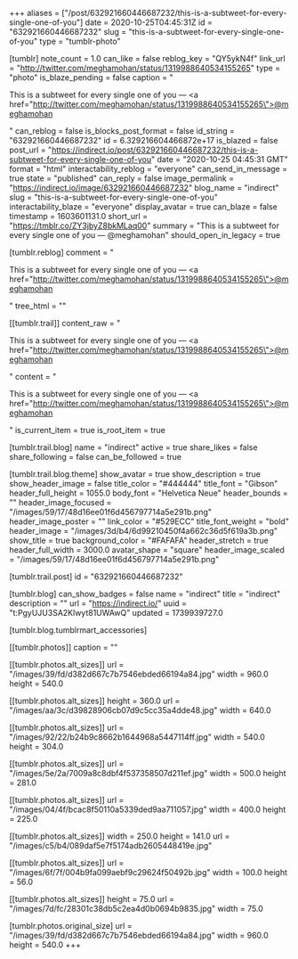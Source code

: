 +++
aliases = ["/post/632921660446687232/this-is-a-subtweet-for-every-single-one-of-you"]
date = 2020-10-25T04:45:31Z
id = "632921660446687232"
slug = "this-is-a-subtweet-for-every-single-one-of-you"
type = "tumblr-photo"

[tumblr]
note_count = 1.0
can_like = false
reblog_key = "QY5ykN4f"
link_url = "http://twitter.com/meghamohan/status/1319988640534155265"
type = "photo"
is_blaze_pending = false
caption = "<p>This is a subtweet for every single one of you — <a href=\"http://twitter.com/meghamohan/status/1319988640534155265\">@meghamohan</a></p>"
can_reblog = false
is_blocks_post_format = false
id_string = "632921660446687232"
id = 6.329216604466872e+17
is_blazed = false
post_url = "https://indirect.io/post/632921660446687232/this-is-a-subtweet-for-every-single-one-of-you"
date = "2020-10-25 04:45:31 GMT"
format = "html"
interactability_reblog = "everyone"
can_send_in_message = true
state = "published"
can_reply = false
image_permalink = "https://indirect.io/image/632921660446687232"
blog_name = "indirect"
slug = "this-is-a-subtweet-for-every-single-one-of-you"
interactability_blaze = "everyone"
display_avatar = true
can_blaze = false
timestamp = 1603601131.0
short_url = "https://tmblr.co/ZY3jbyZ8bkMLaq00"
summary = "This is a subtweet for every single one of you — @meghamohan"
should_open_in_legacy = true

[tumblr.reblog]
comment = "<p>This is a subtweet for every single one of you — <a href=\"http://twitter.com/meghamohan/status/1319988640534155265\">@meghamohan</a></p>"
tree_html = ""

[[tumblr.trail]]
content_raw = "<p>This is a subtweet for every single one of you — <a href=\"http://twitter.com/meghamohan/status/1319988640534155265\">@meghamohan</a></p>"
content = "<p>This is a subtweet for every single one of you &mdash; <a href=\"http://twitter.com/meghamohan/status/1319988640534155265\">@meghamohan</a></p>"
is_current_item = true
is_root_item = true

[tumblr.trail.blog]
name = "indirect"
active = true
share_likes = false
share_following = false
can_be_followed = true

[tumblr.trail.blog.theme]
show_avatar = true
show_description = true
show_header_image = false
title_color = "#444444"
title_font = "Gibson"
header_full_height = 1055.0
body_font = "Helvetica Neue"
header_bounds = ""
header_image_focused = "/images/59/17/48d16ee01f6d456797714a5e291b.png"
header_image_poster = ""
link_color = "#529ECC"
title_font_weight = "bold"
header_image = "/images/3d/b4/6d99210450f4a662c36d5f619a3b.png"
show_title = true
background_color = "#FAFAFA"
header_stretch = true
header_full_width = 3000.0
avatar_shape = "square"
header_image_scaled = "/images/59/17/48d16ee01f6d456797714a5e291b.png"

[tumblr.trail.post]
id = "632921660446687232"

[tumblr.blog]
can_show_badges = false
name = "indirect"
title = "indirect"
description = ""
url = "https://indirect.io/"
uuid = "t:PgyUJU3SA2Klwyt81UWAwQ"
updated = 1739939727.0

[tumblr.blog.tumblrmart_accessories]

[[tumblr.photos]]
caption = ""

[[tumblr.photos.alt_sizes]]
url = "/images/39/fd/d382d667c7b7546ebded66194a84.jpg"
width = 960.0
height = 540.0

[[tumblr.photos.alt_sizes]]
height = 360.0
url = "/images/aa/3c/d39828906cb07d9c5cc35a4dde48.jpg"
width = 640.0

[[tumblr.photos.alt_sizes]]
url = "/images/92/22/b24b9c8662b1644968a5447114ff.jpg"
width = 540.0
height = 304.0

[[tumblr.photos.alt_sizes]]
url = "/images/5e/2a/7009a8c8dbf4f537358507d211ef.jpg"
width = 500.0
height = 281.0

[[tumblr.photos.alt_sizes]]
url = "/images/04/4f/bcac8f50110a5339ded9aa711057.jpg"
width = 400.0
height = 225.0

[[tumblr.photos.alt_sizes]]
width = 250.0
height = 141.0
url = "/images/c5/b4/089daf5e7f5174adb2605448419e.jpg"

[[tumblr.photos.alt_sizes]]
url = "/images/6f/7f/004b9fa099aebf9c29624f50492b.jpg"
width = 100.0
height = 56.0

[[tumblr.photos.alt_sizes]]
height = 75.0
url = "/images/7d/fc/28301c38db5c2ea4d0b0694b9835.jpg"
width = 75.0

[tumblr.photos.original_size]
url = "/images/39/fd/d382d667c7b7546ebded66194a84.jpg"
width = 960.0
height = 540.0
+++
